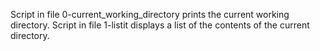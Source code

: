Script in file 0-current_working_directory prints the current working directory.
Script in file 1-listit displays a list of the contents of the current directory.
